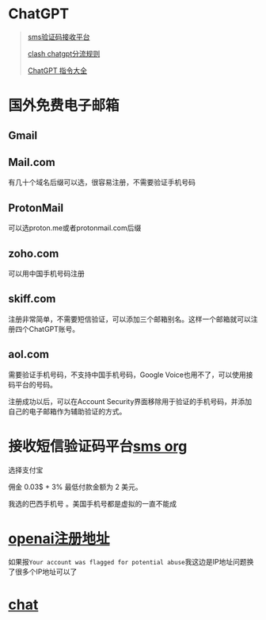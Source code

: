 # ChatGPT

> [sms验证码接收平台](https://sms-activate.org/)
>
> [clash chatgpt分流规则](https://github.com/Thor-jelly/ProxyRule/blob/master/clash/chatgpt.list)
>
> [ChatGPT 指令大全](https://www.explainthis.io/zh-hans/chatgpt)



# 国外免费电子邮箱

## Gmail

## Mail.com

有几十个域名后缀可以选，很容易注册，不需要验证手机号码

## ProtonMail

可以选proton.me或者protonmail.com后缀

## zoho.com

可以用中国手机号码注册

## skiff.com

注册非常简单，不需要短信验证，可以添加三个邮箱别名。这样一个邮箱就可以注册四个ChatGPT账号。

## aol.com

需要验证手机号码，不支持中国手机号码，Google Voice也用不了，可以使用接码平台的号码。

注册成功以后，可以在Account Security界面移除用于验证的手机号码，并添加自己的电子邮箱作为辅助验证的方式。

# 接收短信验证码平台[sms org](https://sms-activate.org/)

选择支付宝

佣金 0.03$ + 3% 最低付款金额为 2 美元。

我选的巴西手机号 。美国手机号都是虚拟的一直不能成

# [openai注册地址](https://beta.openai.com/signup)

如果报`Your account was flagged for potential abuse`我这边是IP地址问题换了很多个IP地址可以了

# [chat](https://chat.openai.com/)

